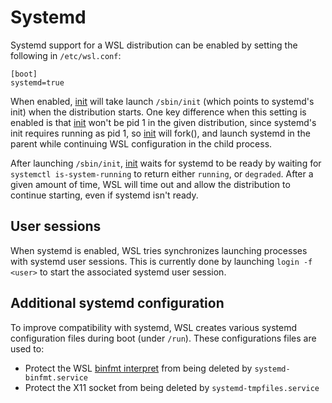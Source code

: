 # Systemd

Systemd support for a WSL distribution can be enabled by setting the following in `/etc/wsl.conf`:

```
[boot]
systemd=true
```

When enabled, [init](init.md) will take launch `/sbin/init` (which points to systemd's init) when the distribution starts. One key difference when this setting is enabled is that [init](init.md) won't be pid 1 in the given distribution, since systemd's init requires running as pid 1, so [init](init.md) will fork(), and launch systemd in the parent while continuing WSL configuration in the child process. 

After launching `/sbin/init`, [init](init.md) waits for systemd to be ready by waiting for `systemctl is-system-running` to return either `running`, or `degraded`. After a given amount of time, WSL will time out and allow the distribution to continue starting, even if systemd isn't ready.

## User sessions

When systemd is enabled, WSL tries synchronizes launching processes with systemd user sessions. This is currently done by launching `login -f <user>` to start the associated systemd user session.

## Additional systemd configuration 

To improve compatibility with systemd, WSL creates various systemd configuration files during boot (under `/run`). These configurations files are used to:

- Protect the WSL [binfmt interpret](interop.md) from being deleted by `systemd-binfmt.service`
- Protect the X11 socket from being deleted by `systemd-tmpfiles.service`
